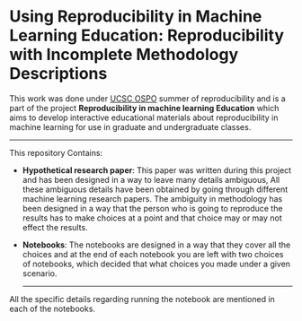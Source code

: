 # Using Reproducibility in Machine Learning Education: Reproducibility with Incomplete Methodology Descriptions

This work was done under [UCSC OSPO](https://ospo.ucsc.edu/) summer of reproducibility and is a part of the project **Reproducibility in machine learning Education** which aims to develop interactive educational materials about reproducibility in machine learning for use in graduate and undergraduate classes. 
*** 

This repository Contains:

- **Hypothetical research paper**: This paper was written during this project and has been designed in a way to leave many details ambiguous, All these ambiguous details have been obtained by going through different machine learning research papers. The ambiguity in methodology has been designed in a way that the person who is going to reproduce the results has to make choices at a point and that choice may or may not effect the results.

- **Notebooks**: The notebooks are designed in a way that they cover all the choices and at the end of each notebook you are left with two choices of notebooks, which decided that what choices you made under a given scenario.

  ***

All the specific details regarding running the notebook are mentioned in each of the notebooks.



